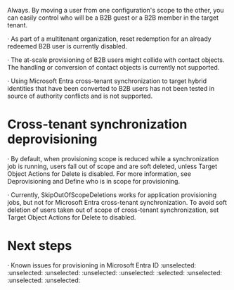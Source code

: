 Always. By moving a user from one configuration's scope to the other, you can easily control who will be a B2B guest or a B2B member in the target tenant.

· As part of a multitenant organization, reset redemption for an already redeemed B2B user is currently disabled.

· The at-scale provisioning of B2B users might collide with contact objects. The handling or conversion of contact objects is currently not supported.

· Using Microsoft Entra cross-tenant synchronization to target hybrid identities that have been converted to B2B users has not been tested in source of authority conflicts and is not supported.


# Cross-tenant synchronization deprovisioning

· By default, when provisioning scope is reduced while a synchronization job is running, users fall out of scope and are soft deleted, unless Target Object Actions for Delete is disabled. For more information, see Deprovisioning and Define who is in scope for provisioning.

· Currently, SkipOutOfScopeDeletions works for application provisioning jobs, but not for Microsoft Entra cross-tenant synchronization. To avoid soft deletion of users taken out of scope of cross-tenant synchronization, set Target Object Actions for Delete to disabled.


# Next steps

· Known issues for provisioning in Microsoft Entra ID
:unselected: :unselected: :unselected: :unselected: :unselected: :selected: :unselected: :unselected: :unselected: